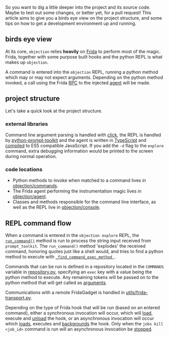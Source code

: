 So you want to dig a little deeper into the project and its source code. Maybe to test out some changes, or better yet, for a pull request! This article aims to give you a birds eye view on the project structure, and some tips on how to get a development environment up and running.

## birds eye view
At its core, `objection` relies **heavily** on [Frida](https://www.frida.re/) to perform most of the magic. Frida, together with some purpose built hooks and the python REPL is what makes up `objection`.

A command is entered into the `objection` REPL, running a python method which may or may not expect arguments. Depending on the python method invoked, a call using the Frida [RPC](https://www.frida.re/docs/javascript-api/#rpc) to the injected [agent](https://github.com/sensepost/objection/tree/master/agent) will be made. 

## project structure
Let's take a quick look at the project structure.

### external libraries
Command line argument parsing is handled with [click](http://click.pocoo.org/5/), the REPL is handled by [python-prompt-toolkit](https://github.com/jonathanslenders/python-prompt-toolkit) and the agent is written in [TypeScript](https://www.typescriptlang.org/) and [compiled](https://github.com/sensepost/objection/blob/master/agent/package.json#L9) to ES5 compatible JavaScript. If you add the `-d` flag to the `explore` command, extra debugging information would be printed to the screen during normal operation.

### code locations
* Python methods to invoke when matched to a command lives in [objection/commands](https://github.com/sensepost/objection/tree/master/objection/commands).
* The Frida agent performing the instrumentation magic lives in [objection/agent](https://github.com/sensepost/objection/tree/master/agent).
* Classes and methods responsible for the command line interface, as well as the REPL live in [objection/console](https://github.com/sensepost/objection/tree/master/objection/console).

## REPL command flow
When a command is entered in the `objection explore` REPL, the [`run_command()`](https://github.com/sensepost/objection/blob/master/objection/console/repl.py#L131) method is run to process the string input received from `prompt_toolkit`. The `run_command()` method 'explodes' the received command, honoring quotes just like a shell would, and tries to find a python method to execute with [`_find_command_exec_method `](https://github.com/sensepost/objection/blob/master/objection/console/repl.py#L200).

Commands that can be run is defined in a repository located in the `COMMANDS` variable in [repository.py](https://github.com/sensepost/objection/blob/master/objection/console/repository.py#L28), specifying an `exec` key with a value being the python method to execute. Any remaining tokens will be passed on to the python method that will get called as [arguments](https://github.com/sensepost/objection/blob/master/objection/console/repl.py#L198).

Communications with a remote FridaGadget is handled in [utils/frida-transport.py](https://github.com/sensepost/objection/blob/master/objection/utils/frida_transport.py).

Depending on the type of Frida hook that will be run (based on an entered command), either a synchronous invocation will occur, which will [load](https://github.com/sensepost/objection/blob/master/objection/utils/frida_transport.py#L258), execute and [unload](https://github.com/sensepost/objection/blob/master/objection/utils/frida_transport.py#L259) the hook, or an asynchronous invocation will occur which [loads](https://github.com/sensepost/objection/blob/master/objection/utils/frida_transport.py#L288), executes and [backgrounds](https://github.com/sensepost/objection/blob/master/objection/utils/frida_transport.py#L291) the hook. Only when the `jobs kill <job_id>` command is run will an asynchronous invocation be [stopped](https://github.com/sensepost/objection/blob/master/objection/utils/frida_transport.py#L163).